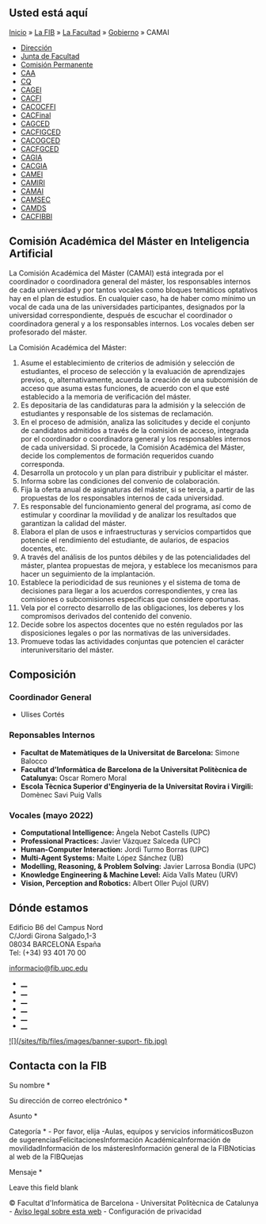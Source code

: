 ## Usted está aquí

[Inicio](/es) » [La FIB](/es/la-fib) » [La Facultad](/es/la-fib/la-facultad) »
[Gobierno](/es/la-fib/la-facultad/gobierno) » CAMAI

  * [Dirección](/es/la-fib/la-facultad/gobierno/direccion)
  * [Junta de Facultad](/es/la-fib/la-facultad/gobierno/junta-de-facultad)
  * [Comisión Permanente](/es/la-fib/la-facultad/gobierno/comision-permanente)
  * [CAA](/es/la-fib/la-facultad/gobierno/caa)
  * [CQ](/es/la-fib/la-facultad/gobierno/cq)
  * [CAGEI](/es/la-fib/la-facultad/gobierno/cagei)
  * [CACFI](/es/la-fib/la-facultad/gobierno/cacfi)
  * [CACOCFFI](/es/la-fib/la-facultad/gobierno/cacocffi)
  * [CACFinal](/es/la-fib/la-facultad/gobierno/cacfinal)
  * [CAGCED](/es/la-fib/la-facultad/gobierno/cagced)
  * [CACFIGCED](/es/la-fib/la-facultad/gobierno/cacfigced)
  * [CACOGCED](/es/la-fib/la-facultad/gobierno/cacogced)
  * [CACFGCED](/es/la-fib/la-facultad/gobierno/cacfgced)
  * [CAGIA](/es/la-fib/la-facultad/gobierno/cagia)
  * [CACGIA](/es/la-fib/la-facultad/gobierno/cacgia)
  * [CAMEI](/es/la-fib/la-facultad/gobierno/camei)
  * [CAMIRI](/es/la-fib/la-facultad/gobierno/camiri)
  * [CAMAI](/es/la-fib/la-facultad/gobierno/camai)
  * [CAMSEC](/es/la-fib/la-facultad/gobierno/camsec)
  * [CAMDS](/es/la-fib/la-facultad/gobierno/camds)
  * [CACFIBBI](/es/la-fib/la-facultad/gobierno/cacfibbi)

## Comisión Académica del Máster en Inteligencia Artificial

La Comisión Académica del Máster (CAMAI) está integrada por el coordinador o
coordinadora general del máster, los responsables internos de cada universidad
y por tantos vocales como bloques temáticos optativos hay en el plan de
estudios. En cualquier caso, ha de haber como mínimo un vocal de cada una de
las universidades participantes, designados por la universidad
correspondiente, después de escuchar el coordinador o coordinadora general y a
los responsables internos. Los vocales deben ser profesorado del máster.

La Comisión Académica del Máster:

  1. Asume el establecimiento de criterios de admisión y selección de estudiantes, el proceso de selección y la evaluación de aprendizajes previos, o, alternativamente, acuerda la creación de una subcomisión de acceso que asuma estas funciones, de acuerdo con el que esté establecido a la memoria de verificación del máster.
  2. Es depositaria de las candidaturas para la admisión y la selección de estudiantes y responsable de los sistemas de reclamación.
  3. En el proceso de admisión, analiza las solicitudes y decide el conjunto de candidatos admitidos a través de la comisión de acceso, integrada por el coordinador o coordinadora general y los responsables internos de cada universidad. Si procede, la Comisión Académica del Máster, decide los complementos de formación requeridos cuando corresponda.
  4. Desarrolla un protocolo y un plan para distribuir y publicitar el máster.
  5. Informa sobre las condiciones del convenio de colaboración.
  6. Fija la oferta anual de asignaturas del máster, si se tercia, a partir de las propuestas de los responsables internos de cada universidad.
  7. Es responsable del funcionamiento general del programa, así como de estimular y coordinar la movilidad y de analizar los resultados que garantizan la calidad del máster.
  8. Elabora el plan de usos e infraestructuras y servicios compartidos que potencie el rendimiento del estudiante, de aularios, de espacios docentes, etc.
  9. A través del análisis de los puntos débiles y de las potencialidades del máster, plantea propuestas de mejora, y establece los mecanismos para hacer un seguimiento de la implantación.
  10. Establece la periodicidad de sus reuniones y el sistema de toma de decisiones para llegar a los acuerdos correspondientes, y crea las comisiones o subcomisiones específicas que considere oportunas.
  11. Vela por el correcto desarrollo de las obligaciones, los deberes y los compromisos derivados del contenido del convenio.
  12. Decide sobre los aspectos docentes que no estén regulados por las disposiciones legales o por las normativas de las universidades.
  13. Promueve todas las actividades conjuntas que potencien el carácter interuniversitario del máster.

## Composición

### Coordinador General

  * Ulises Cortés

### Reponsables Internos

  * **Facultat de Matemàtiques de la Universitat de Barcelona:**  Simone Balocco
  * **Facultat d'Informàtica de Barcelona de la Universitat Politècnica de Catalunya:**  Oscar Romero Moral
  * **Escola Tècnica Superior d'Enginyeria de la Universitat Rovira i Virgili:** Domènec Savi Puig Valls

### Vocales (mayo 2022)

  * **Computational Intelligence:**  Àngela Nebot Castells (UPC)
  * **Professional Practices:** Javier Vázquez Salceda (UPC)
  * **Human-Computer Interaction:**  Jordi Turmo Borras (UPC)
  * **Multi-Agent Systems:** Maite López Sánchez (UB)
  * **Modelling, Reasoning, & Problem Solving:** Javier Larrosa Bondia (UPC)
  * **Knowledge Engineering & Machine Level:** Aïda Valls Mateu (URV)
  * **Vision, Perception and Robotics:** Albert Oller Pujol (URV)

## Dónde estamos

Edificio B6 del Campus Nord  
C/Jordi Girona Salgado,1-3  
08034 BARCELONA España  
Tel: (+34) 93 401 70 00

[informacio@fib.upc.edu](mailto:informacio@fib.upc.edu)

  * [__](/es/noticies/rss.rss)
  * [__](https://www.facebook.com/fib.upc)
  * [__](https://twitter.com/fib_upc)
  * [__](https://www.flickr.com/photos/fib-upc/albums)
  * [__](https://www.youtube.com/user/mediafib)
  * [__](https://www.instagram.com/fib.upc/)

[![](/sites/fib/files/images/banner-suport-
fib.jpg)](http://suport.fib.upc.edu)

## Contacta con la FIB

Su nombre *

Su dirección de correo electrónico *

Asunto *

Categoría * \- Por favor, elija -Aulas, equipos y servicios informáticosBuzon
de sugerenciasFelicitacionesInformación AcadémicaInformación de
movilidadInformación de los másteresInformación general de la FIBNoticias al
web de la FIBQuejas

Mensaje *

Leave this field blank

© Facultat d'Informàtica de Barcelona - Universitat Politècnica de Catalunya -
[Avíso legal sobre esta web](/es/aviso-legal-sobre-esta-web) \- Configuración
de privacidad

